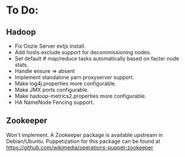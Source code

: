 # To Do:

## Hadoop

- Fix Oozie Server extjs install.
- Add hosts.exclude support for decommissioning nodes.
- Set default # map/reduce tasks automatically based on facter node stats.
- Handle ensure => absent
- Implement standalone yarn proxyserver support.
- Make log4j.properties more configurable.
- Make JMX ports configurable.
- Make hadoop-metrics2.properties more configurable.
- HA NameNode Fencing support.

## Zookeeper

Won't implement. A Zookeeper package is available upstream in Debian/Ubuntu.
Puppetization for this package can be found at
https://github.com/wikimedia/operations-puppet-zookeeper

